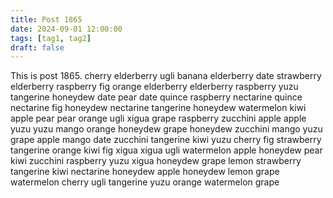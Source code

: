 ```yaml
---
title: Post 1865
date: 2024-09-01 12:00:00
tags: [tag1, tag2]
draft: false
---
```

This is post 1865.
cherry
elderberry
ugli
banana
elderberry
date
strawberry
elderberry
raspberry
fig
orange
elderberry
elderberry
raspberry
yuzu
tangerine
honeydew
date
pear
date
quince
raspberry
nectarine
quince
nectarine
fig
honeydew
nectarine
tangerine
honeydew
watermelon
kiwi
apple
pear
pear
orange
ugli
xigua
grape
raspberry
zucchini
apple
apple
yuzu
yuzu
mango
orange
honeydew
grape
honeydew
zucchini
mango
yuzu
grape
apple
mango
date
zucchini
tangerine
kiwi
yuzu
cherry
fig
strawberry
tangerine
orange
kiwi
fig
xigua
xigua
ugli
watermelon
apple
honeydew
pear
kiwi
zucchini
raspberry
yuzu
xigua
honeydew
grape
lemon
strawberry
tangerine
kiwi
nectarine
honeydew
apple
honeydew
lemon
grape
watermelon
cherry
ugli
tangerine
yuzu
orange
watermelon
grape

